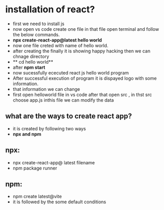 # installation of react?
- first we need to install js
- now open vs code create one file in that file open terminal and follow the below commands.
-  **npx create-react-app@latest hello world**
- now one file creted with name of hello world.
- after creating the finally it is showing happy hacking then we can chnage directory
- ** cd hello world**
- after **npm start**
- now sucessfully ececuted react js hello world program
- After successful execution of program it is dispayed logo with some information.
- that information we can change 
- first open helloworld file in vs code after that open src , in thst src choose app.js inthis file we can modify the data

## what are the ways to create react app?
- it is created by following two ways
- **npx and npm**
## npx:
- npx create-react-app@ latest filename
- npm package runner
## npm:
- npm create latest@vite
- it is followed by the some default conditions
 